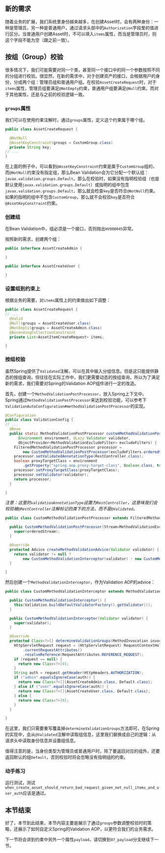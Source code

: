## 新的需求

随着业务的扩展，我们系统里身份越来越多，在创建Asset时，会有两种身份：一种是管理员，另一种是普通用户，通过请求头部中的`Authorization`字段里的值进行区分。当普通用户创建Asset时，不可以填入`items`属性，而当是管理员时，则这个字段不能为空（跟之前一致）。

## 按组（Group）校验

很多情况下，我们可能需要对同一个类，甚至同一个接口中的同一个参数按照不同的分组进行校验。很显然，在新的需求中，对于创建资产的接口，会根据用户的身份，分成两个组：管理员组和普通用户组。在校验`AssetCreateRequest`时，对于`items`属性，管理员组要满足`@NotEmpty`约束，普通用户组要满足`@Null`约束。而对于其他属性，还是与之前的校验逻辑一致。

### `groups`属性

我们可以在使用约束注解时，通过`groups`属性，定义这个约束属于哪个组。

```java
public class AssetCreateRequest {

  @NotNull
  @AssetKeyConstraint(groups = CustomGroup.class)
  private String key;
// ...
}
```

在上面的例子中，可以看到`@AssetKeyConstraint`约束是属于`CustomGroup`组的，而`@NotNull`约束没有指定组，那么Bean Validation会为它分配一个默认组：`javax.validation.groups.Default`。那么在校验时，如果没有指明校验组（也是默认使用`javax.validation.groups.Default`）或指明的组中包含`javax.validation.groups.Default`，那么就会检查`key`是否符合`@NotNull`约束。如果的指明的组中不包含`CustomGroup`，那么就不会校验`key`是否符合`@AssetKeyConstraint`约束。

### 创建组

在Bean Validation中，组必须是一个接口，否则抛出`HV000045`异常。

按照新的需求，创建两个组：

```java
public interface AssetCreateAdmin {

}
```

```java
public interface AssetCreateUser {

}
```

### 设置组到约束上

根据业务的需要，对`items`属性上的约束做出如下调整：

```java
public class AssetCreateRequest {
// ...
  @Valid
  @Null(groups = AssetCreateUser.class)
  @NotEmpty(groups = AssetCreateAdmin.class)
  @AscendingCollectionConstraint
  private List<AssetItemCreateRequest> items;

}
```

### 按组校验

虽然Spring提供了`Validated`注解，可以在其中输入分组信息。但是这只能提供静态的按组查询，但往往在实际工作中，我们更需要动态的按组查询，所以为了满足新的需求，我们需要对Spring的Validation AOP组件进行一定的改造。

首先，创建一个`MethodValidationPostProcessor`，放入Spring上下文中。Spring通过`MethodValidationPostProcessor`来达到校验功能，可以参考下`ValidationAutoConfiguration#methodValidationPostProcessor`的实现。

```java
@Configuration
public class ValidationConfig {
// ...
  @Bean
  public static MethodValidationPostProcessor customMethodValidationPostProcessor(
      Environment environment, @Lazy Validator validator,
      ObjectProvider<MethodValidationExcludeFilter> excludeFilters) {
    FilteredMethodValidationPostProcessor processor =
        new CustomMethodValidationPostProcessor(excludeFilters.orderedStream());
    processor.setValidatedAnnotationType(RestController.class);
    boolean proxyTargetClass = environment
        .getProperty("spring.aop.proxy-target-class", Boolean.class, true);
    processor.setProxyTargetClass(proxyTargetClass);
    processor.setValidator(validator);
    return processor;
  }

}
```

*注意：这里的`validationAnnotationType`设置为`RestController`，这意味我们会校验被`@RestController`注解标记的类下的方法，而不是`@Validated`。*

```java
public class CustomMethodValidationPostProcessor extends FilteredMethodValidationPostProcessor {

  public CustomMethodValidationPostProcessor(Stream<MethodValidationExcludeFilter> orderedStream) {
    super(orderedStream);
  }

  @Override
  protected Advice createMethodValidationAdvice(Validator validator) {
    return validator != null ?
        new CustomMethodValidationInterceptor(validator) : new CustomMethodValidationInterceptor();
  }

}
```

然后创建一个`MethodValidationInterceptor`，作为Validation AOP的advice：

```java
public class CustomMethodValidationInterceptor extends MethodValidationInterceptor {

  public CustomMethodValidationInterceptor() {
    this(Validation.buildDefaultValidatorFactory().getValidator());
  }

  public CustomMethodValidationInterceptor(Validator validator) {
    super(validator);
  }

  @Override
  protected Class<?>[] determineValidationGroups(MethodInvocation invocation) {
    HttpServletRequest request = (HttpServletRequest) RequestContextHolder
        .currentRequestAttributes()
        .resolveReference(RequestAttributes.REFERENCE_REQUEST);
    if (request == null) {
      return new Class<?>[0];
    }
    String auth = request.getHeader(HttpHeaders.AUTHORIZATION);
    if ("admin".equalsIgnoreCase(auth)) {
      return new Class<?>[]{AssetCreateAdmin.class, Default.class};
    } else if ("user".equalsIgnoreCase(auth)) {
      return new Class<?>[]{AssetCreateUser.class, Default.class};
    } else {
      return new Class<?>[0];
    }
  }

}
```

在这里，我们只需要重写覆盖掉`determineValidationGroups`方法即可，在Spring的实现中，会从`@Validated`注解中读取组信息，这里我们替换成自己的逻辑：从请求头中读取身份信息并设置组信息。

值得注意的是，当身份类型为管理员或普通用户时，除了要返回对应的组外，还要返回默认的组`Default`，否则校验时将会忽略没有指明组的约束。

### 动手练习

运行测试，测试`when_create_asset_should_return_bad_request_given_not_null_items_and_user_auth`应该是通过。

## 本节结束

好了，本节到此结束，本节内容主要是展示了通过`groups`参数调整校验时的策略，还展示了如何自定义Spring的Validation AOP，以更符合我们的业务需求。


下一节将会讲到约束中另外一个属性`payload`，请切换到`07_payload`分支继续下一节。








